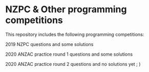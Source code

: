 # NZPC & Other programming competitions

This repository includes the following programming competitions:


2019 NZPC questions and some solutions

2020 ANZAC practice round 1 questions and some solutions

2020 ANZAC practice round 2 questions and no solutions yet ; )
